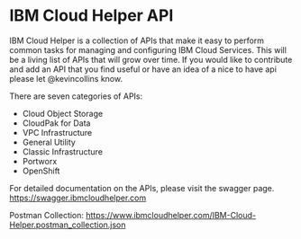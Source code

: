 # IBM Cloud Helper API
IBM Cloud Helper is a collection of APIs that make it easy to perform common tasks for managing and configuring IBM Cloud Services.  This will be a living list of APIs that will grow over time.  If you would like to contribute and add an API that you find useful or have an idea of a nice to have api please let @kevincollins know.

There are seven categories of APIs:
* Cloud Object Storage
* CloudPak for Data
* VPC Infrastructure
* General Utility
* Classic Infrastructure
* Portworx
* OpenShift

For detailed documentation on the APIs, please visit the swagger page.
https://swagger.ibmcloudhelper.com

Postman Collection:
https://www.ibmcloudhelper.com/IBM-Cloud-Helper.postman_collection.json
